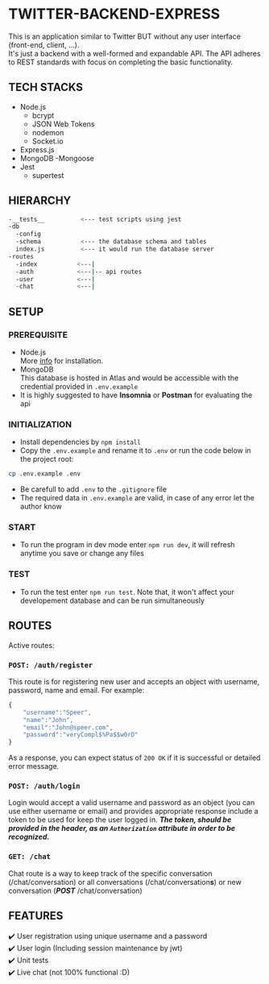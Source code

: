 # TWITTER-BACKEND-EXPRESS

This is an application similar to Twitter BUT without any user interface (front-end, client, ...).</br>
It's just a backend with a well-formed and expandable API. The API adheres to REST standards with focus on completing the basic functionality.

## TECH STACKS

- Node.js
  - bcrypt
  - JSON Web Tokens
  - nodemon
  - Socket.io
- Express.js
- MongoDB
  -Mongoose
- Jest
  - supertest

## HIERARCHY

```bash
-__tests__          <--- test scripts using jest
-db
  -config
  -schema           <--- the database schema and tables
  index.js          <--- it would run the database server
-routes
  -index           <---|
  -auth            <---|-- api routes
  -user            <---|
  -chat            <---|
```

## SETUP

### PREREQUISITE

- Node.js<br/>
  More [info](https://nodejs.org/en/) for installation.
- MongoDB<br/>
  This database is hosted in Atlas and would be accessible with the credential provided in `.env.example`
- It is highly suggested to have **Insomnia** or **Postman** for evaluating the api

### INITIALIZATION

- Install dependencies by `npm install`
- Copy the `.env.example` and rename it to `.env` or run the code below in the project root:

```sh
cp .env.example .env
```

- Be carefull to add `.env` to the `.gitignore` file
- The required data in `.env.example` are valid, in case of any error let the author know

### START

- To run the program in dev mode enter `npm run dev`, it will refresh anytime you save or change any files

### TEST

- To run the test enter `npm run test`. Note that, it won't affect your developement database and can be run simultaneously

## ROUTES

Active routes:

### `POST: /auth/register`

This route is for registering new user and accepts an object with username, password, name and email. For example:

```javascript
{
	"username":"Speer",
	"name":"John",
	"email":"John@speer.com",
	"password":"veryCompl$%Pa$$w0rD"
}
```

As a response, you can expect status of `200 OK` if it is successful or detailed error message.

### `POST: /auth/login`<br/>

Login would accept a valid username and password as an object (you can use either username or email) and provides appropriate response include a token to be used for keep the user logged in.
**_The token, should be provided in the header, as an `Authorization` attribute in order to be recognized._**

### `GET: /chat`<br/>

Chat route is a way to keep track of the specific conversation (/chat/conversation) or all conversations (/chat/conversation**s**) or new conversation (**_POST_** /chat/conversation)

## FEATURES

✔️ User registration using unique username and a password</br>
✔️ User login (Including session maintenance by jwt)</br>
✔️ Unit tests</br>
✔️ Live chat (not 100% functional :D)</br>

